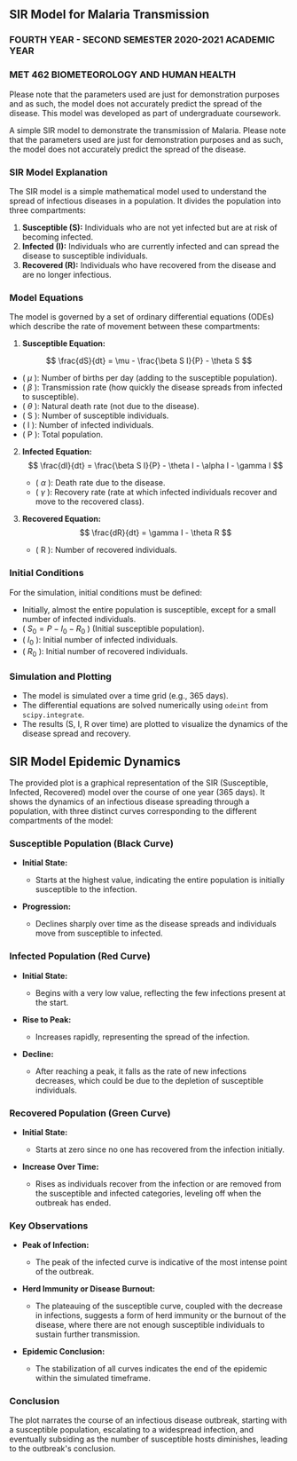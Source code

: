 ## SIR Model for Malaria Transmission
### FOURTH YEAR - SECOND SEMESTER 2020-2021 ACADEMIC YEAR
### MET 462 BIOMETEOROLOGY AND HUMAN HEALTH

Please note that the parameters used are just for demonstration purposes and as such, the model does not accurately predict the spread of the disease. This model was developed as part of undergraduate coursework.

A simple SIR model to demonstrate the transmission of Malaria. Please note that the parameters used are just for demonstration purposes and as such, the model does not accurately predict the spread of the disease.

### SIR Model Explanation

The SIR model is a simple mathematical model used to understand the spread of infectious diseases in a population. It divides the population into three compartments:

1. **Susceptible (S):** Individuals who are not yet infected but are at risk of becoming infected.
2. **Infected (I):** Individuals who are currently infected and can spread the disease to susceptible individuals.
3. **Recovered (R):** Individuals who have recovered from the disease and are no longer infectious.

### Model Equations

The model is governed by a set of ordinary differential equations (ODEs) which describe the rate of movement between these compartments:

1. **Susceptible Equation:**

$$ \frac{dS}{dt} = \mu - \frac{\beta S I}{P} - \theta S $$ 


   - \( $\mu$ \): Number of births per day (adding to the susceptible population).
   - \( $\beta$ \): Transmission rate (how quickly the disease spreads from infected to susceptible).
   - \( $\theta$ \): Natural death rate (not due to the disease).
   - \( S \): Number of susceptible individuals.
   - \( I \): Number of infected individuals.
   - \( P \): Total population.

2. **Infected Equation:**
$$ \frac{dI}{dt} = \frac{\beta S I}{P} - \theta I - \alpha I - \gamma I $$
   
   - \( $\alpha$ \): Death rate due to the disease.
   - \( $\gamma$ \): Recovery rate (rate at which infected individuals recover and move to the recovered class).

4. **Recovered Equation:**
$$  \frac{dR}{dt} = \gamma I - \theta R $$
   
   - \( R \): Number of recovered individuals.

### Initial Conditions

For the simulation, initial conditions must be defined:

- Initially, almost the entire population is susceptible, except for a small number of infected individuals.
- \( $S_0 = P - I_0 - R_0$ \) (Initial susceptible population).
- \( $I_0$ \): Initial number of infected individuals.
- \( $R_0$ \): Initial number of recovered individuals.

### Simulation and Plotting

- The model is simulated over a time grid (e.g., 365 days).
- The differential equations are solved numerically using `odeint` from `scipy.integrate`.
- The results (S, I, R over time) are plotted to visualize the dynamics of the disease spread and recovery.

## SIR Model Epidemic Dynamics

The provided plot is a graphical representation of the SIR (Susceptible, Infected, Recovered) model over the course of one year (365 days). It shows the dynamics of an infectious disease spreading through a population, with three distinct curves corresponding to the different compartments of the model:

### Susceptible Population (Black Curve)

- **Initial State:**
  - Starts at the highest value, indicating the entire population is initially susceptible to the infection.
  
- **Progression:**
  - Declines sharply over time as the disease spreads and individuals move from susceptible to infected.

### Infected Population (Red Curve)

- **Initial State:**
  - Begins with a very low value, reflecting the few infections present at the start.
  
- **Rise to Peak:**
  - Increases rapidly, representing the spread of the infection.
  
- **Decline:**
  - After reaching a peak, it falls as the rate of new infections decreases, which could be due to the depletion of susceptible individuals.

### Recovered Population (Green Curve)

- **Initial State:**
  - Starts at zero since no one has recovered from the infection initially.
  
- **Increase Over Time:**
  - Rises as individuals recover from the infection or are removed from the susceptible and infected categories, leveling off when the outbreak has ended.

### Key Observations

- **Peak of Infection:**
  - The peak of the infected curve is indicative of the most intense point of the outbreak.
  
- **Herd Immunity or Disease Burnout:**
  - The plateauing of the susceptible curve, coupled with the decrease in infections, suggests a form of herd immunity or the burnout of the disease, where there are not enough susceptible individuals to sustain further transmission.

- **Epidemic Conclusion:**
  - The stabilization of all curves indicates the end of the epidemic within the simulated timeframe.

### Conclusion

The plot narrates the course of an infectious disease outbreak, starting with a susceptible population, escalating to a widespread infection, and eventually subsiding as the number of susceptible hosts diminishes, leading to the outbreak's conclusion.




